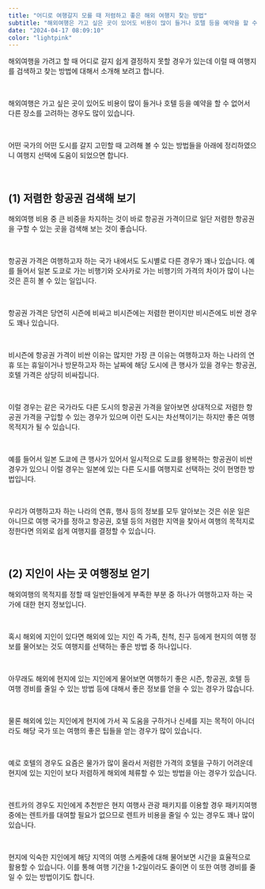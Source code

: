 ```yaml
---
title: "어디로 여행갈지 모를 때 저렴하고 좋은 해외 여행지 찾는 방법"
subtitle: "해외여행은 가고 싶은 곳이 있어도 비용이 많이 들거나 호텔 등을 예약을 할 수 없어서 다른 장소를 고려하는 경우도 많이 있습니다. 해외여행을 가려고 할 때 어디로 갈지 쉽게 결정하지 못할 경우가 있는데 이럴 때 여행지를 검색하고 찾는 방법에 대해서 소개하는 글입니다."
date: "2024-04-17 08:09:10"
color: "lightpink"
---
```



<p>해외여행을 가려고 할 때 어디로 갈지 쉽게 결정하지 못할 경우가 있는데 이럴 때 여행지를 검색하고 찾는 방법에 대해서 소개해 보려고 합니다.</p>
<p><br></p>
<p>해외여행은 가고 싶은 곳이 있어도 비용이 많이 들거나 호텔 등을 예약을 할 수 없어서 다른 장소를 고려하는 경우도 많이 있습니다.</p>
<p><br></p>
<p>어떤 국가의 어떤 도시를 갈지 고민할 때 고려해 볼 수 있는 방법들을 아래에 정리하였으니 여행지 선택에 도움이 되었으면 합니다.</p>
<p><br></p>
<h2><b>(1) 저렴한 항공권 검색해 보기</b></h2>
<p>해외여행 비용 중 큰 비중을 차지하는 것이 바로 항공권 가격이므로 일단 저렴한 항공권을 구할 수 있는 곳을 검색해 보는 것이 좋습니다.</p>
<p><br></p>
<p>항공권 가격은 여행하고자 하는 국가 내에서도 도시별로 다른 경우가 꽤나 있습니다. 예를 들어서 일본 도쿄로 가는 비행기와 오사카로 가는 비행기의 가격의 차이가 많이 나는 것은 흔히 볼 수 있는 일입니다.</p>
<p><br></p>
<p>항공권 가격은 당연히 시즌에 비싸고 비시즌에는 저렴한 편이지만 비시즌에도 비싼 경우도 꽤나 있습니다.</p>
<p><br></p>
<p>비시즌에 항공권 가격이 비싼 이유는 많지만 가장 큰 이유는 여행하고자 하는 나라의 연휴 또는 휴일이거나 방문하고자 하는 날짜에 해당 도시에 큰 행사가 있을 경우는 항공권, 호텔 가격은 상당히 비싸집니다.</p>
<p><br></p>
<p>이럴 경우는 같은 국가라도 다른 도시의 항공권 가격을 알아보면 상대적으로 저렴한 항공권 가격을 구입할 수 있는 경우가 있으며 이런 도시는 차선책이기는 하지만 좋은 여행 목적지가 될 수 있습니다.</p>
<p><br></p>
<p>예를 들어서 일본 도쿄에 큰 행사가 있어서 일시적으로 도쿄를 왕복하는 항공권이 비싼 경우가 있으니 이럴 경우는 일본에 있는 다른 도시를 여행지로 선택하는 것이 현명한 방법입니다.</p>
<p><br></p>
<p>우리가 여행하고자 하는 나라의 연휴, 행사 등의 정보를 모두 알아보는 것은 쉬운 일은 아니므로 여행 국가를 정하고 항공권, 호텔 등의 저렴한 지역을 찾아서 여행의 목적지로 정한다면 의외로 쉽게 여행지를 결정할 수 있습니다.</p>
<p><br></p>
<h2><b>(2) 지인이 사는 곳 여행정보 얻기</b></h2>
<p>해외여행의 목적지를 정할 때 일반인들에게 부족한 부분 중 하나가 여행하고자 하는 국가에 대한 현지 정보입니다.</p>
<p><br></p>
<p>혹시 해외에 지인이 있다면 해외에 있는 지인 즉 가족, 친척, 친구 등에게 현지의 여행 정보를 물어보는 것도 여행지를 선택하는 좋은 방법 중 하나입니다.</p>
<p><br></p>
<p>아무래도 해외에 현지에 있는 지인에게 물어보면 여행하기 좋은 시즌, 항공권, 호텔 등 여행 경비를 줄일 수 있는 방법 등에 대해서 좋은 정보를 얻을 수 있는 경우가 많습니다.</p>
<p><br></p>
<p>물론 해외에 있는 지인에게 현지에 가서 꼭 도움을 구하거나 신세를 지는 목적이 아니더라도 해당 국가 또는 여행의 좋은 팁들을 얻는 경우가 많이 있습니다.</p>
<p><br></p>
<p>예로 호텔의 경우도 요즘은 물가가 많이 올라서 저렴한 가격의 호텔을 구하기 어려운데 현지에 있는 지인이 보다 저렴하게 해외에 체류할 수 있는 방법을 아는 경우가 있습니다.</p>
<p><br></p>
<p>렌트카의 경우도 지인에게 추천받은 현지 여행사 관광 패키지를 이용할 경우 패키지여행 중에는 렌트카를 대여할 필요가 없으므로 렌트카 비용을 줄일 수 있는 경우도 꽤나 많이 있습니다.</p>
<p><br></p>
<p>현지에 익숙한 지인에게 해당 지역의 여행 스케줄에 대해 물어보면 시간을 효율적으로 활용할 수 있습니다. 이를 통해 여행 기간을 1-2일이라도 줄이면 이 또한 여행 경비를 줄일 수 있는 방법이기도 합니다.</p>
<p><br></p>
